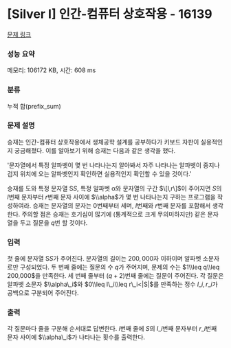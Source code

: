 # \[Silver I\] 인간-컴퓨터 상호작용 - 16139

[문제 링크](https://www.acmicpc.net/problem/16139)

### 성능 요약

메모리: 106172 KB, 시간: 608 ms

### 분류

누적 합(prefix\_sum)

### 문제 설명

승재는 인간-컴퓨터 상호작용에서 생체공학 설계를 공부하다가 키보드 자판이 실용적인지 궁금해졌다. 이를 알아보기 위해 승재는 다음과 같은 생각을 했다.

'문자열에서 특정 알파벳이 몇 번 나타나는지 알아봐서 자주 나타나는 알파벳이 중지나 검지 위치에 오는 알파벳인지 확인하면 실용적인지 확인할 수 있을 것이다.'

승재를 도와 특정 문자열 S$S$, 특정 알파벳 α와 문자열의 구간 $\[l,r\]$이 주어지면 $S$의 $l$번째 문자부터 $r$번째 문자 사이에 $\\alpha$가 몇 번 나타나는지 구하는 프로그램을 작성하여라. 승재는 문자열의 문자는 $0$번째부터 세며, $l$번째와 $r$번째 문자를 포함해서 생각한다. 주의할 점은 승재는 호기심이 많기에 (통계적으로 크게 무의미하지만) 같은 문자열을 두고 질문을 $q$번 할 것이다.

### 입력

첫 줄에 문자열 S$S$가 주어진다. 문자열의 길이는 $200,000$자 이하이며 알파벳 소문자로만 구성되었다. 두 번째 줄에는 질문의 수 $q$가 주어지며, 문제의 수는 $1\\leq q\\leq 200,000$을 만족한다. 세 번째 줄부터 $(q+2)$번째 줄에는 질문이 주어진다. 각 질문은 알파벳 소문자 $\\alpha\_i$와 $0\\leq l\_i\\leq r\_i<|S|$를 만족하는 정수 $l\_i,r\_i$가 공백으로 구분되어 주어진다.

### 출력

각 질문마다 줄을 구분해 순서대로 답변한다. $i$번째 줄에 $S$의 $l\_i$번째 문자부터 $r\_i$번째 문자 사이에 $\\alpha\_i$가 나타나는 횟수를 출력한다.
